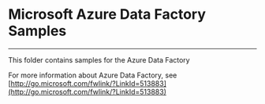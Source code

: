 # Microsoft Azure Data Factory Samples #
----------


This folder contains samples for the Azure Data Factory

For more information about Azure Data Factory,  see [http://go.microsoft.com/fwlink/?LinkId=513883](http://go.microsoft.com/fwlink/?LinkId=513883)
